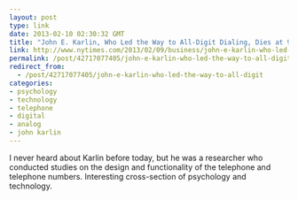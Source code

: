 ```yaml
---
layout: post
type: link
date: 2013-02-10 02:30:32 GMT
title: "John E. Karlin, Who Led the Way to All-Digit Dialing, Dies at 94"
link: http://www.nytimes.com/2013/02/09/business/john-e-karlin-who-led-the-way-to-all-digit-dialing-dies-at-94.html?ref=obituaries&_r=1&pagewanted=all&
permalink: /post/42717077405/john-e-karlin-who-led-the-way-to-all-digit
redirect_from: 
  - /post/42717077405/john-e-karlin-who-led-the-way-to-all-digit
categories:
- psychology
- technology
- telephone
- digital
- analog
- john karlin
---
```

<p>I never heard about Karlin before today, but he was a researcher who conducted studies on the design and functionality of the telephone and telephone numbers. Interesting cross-section of psychology and technology.</p>